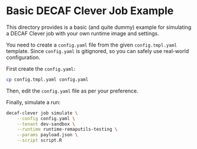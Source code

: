 # Basic DECAF Clever Job Example

This directory provides is a basic (and quite dummy) example for simulating a
DECAF Clever job with your own runtime image and settings.

You need to create a `config.yaml` file from the given `config.tmpl.yaml`
template. Since `config.yaml` is gitignored, so you can safely use real-world
configuration.

First create the `config.yaml`:

```sh
cp config.tmpl.yaml config.yaml
```

Then, edit the `config.yaml` file as per your preference.

Finally, simulate a run:

```sh
decaf-clever job simulate \
    --config config.yaml \
    --tenant dev-sandbox \
    --runtime runtime-remaputils-testing \
    --params payload.json \
    --script script.R
```
